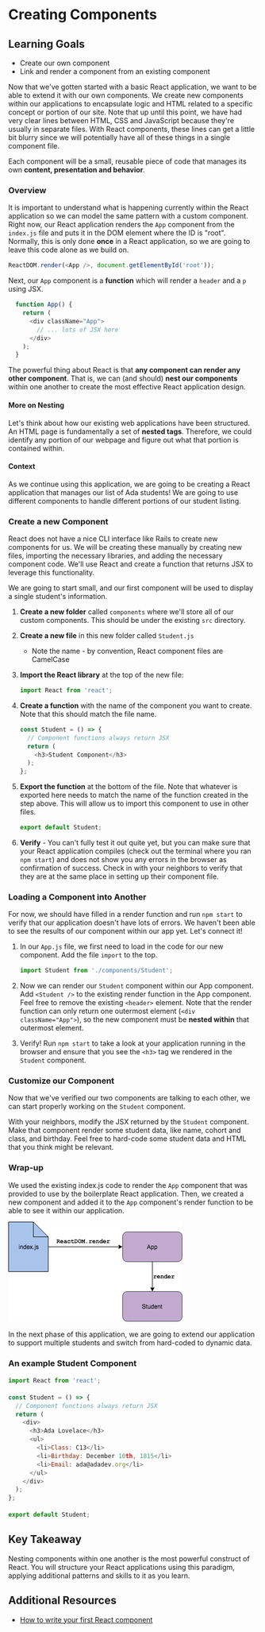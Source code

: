 # Creating Components

## Learning Goals

- Create our own component
- Link and render a component from an existing component

Now that we've gotten started with a basic React application, we want to be able to extend it with our own components. We create new components within our applications to encapsulate logic and HTML related to a specific concept or portion of our site. Note that up until this point, we have had very clear lines between HTML, CSS and JavaScript because they're usually in separate files. With React components, these lines can get a little bit blurry since we will potentially have all of these things in a single component file.

Each component will be a small, reusable piece of code that manages its own **content, presentation and behavior**.

### Overview

It is important to understand what is happening currently within the React application so we can model the same pattern with a custom component. Right now, our React application renders the `App` component from the `index.js` file and puts it in the DOM element where the ID is "root". Normally, this is only done **once** in a React application, so we are going to leave this code alone as we build on.

```javascript
ReactDOM.render(<App />, document.getElementById('root'));
```

Next, our `App` component is a **function** which will render a `header` and a `p` using JSX.

```javascript
  function App() {
    return (
      <div className="App">
        // ... lots of JSX here
      </div>
    );
  }
```

The powerful thing about React is that **any component can render any other component**. That is, we can (and should) **nest our components** within one another to create the most effective React application design.

#### More on Nesting

Let's think about how our existing web applications have been structured. An HTML page is fundamentally a set of **nested tags**. Therefore, we could identify any portion of our webpage and figure out what that portion is contained within.

#### Context

As we continue using this application, we are going to be creating a React application that manages our list of Ada students! We are going to use different components to handle different portions of our student listing.

### Create a new Component

React does not have a nice CLI interface like Rails to create new components for us. We will be creating these manually by creating new files, importing the necessary libraries, and adding the necessary component code. We'll use React and create a function that returns JSX to leverage this functionality.

We are going to start small, and our first component will be used to display a single student's information.

1. **Create a new folder** called `components` where we'll store all of our custom components. This should be under the existing `src` directory.

1. **Create a new file** in this new folder called `Student.js`
    - Note the name - by convention, React component files are CamelCase

1. **Import the React library** at the top of the new file:

    ```javascript
    import React from 'react';
    ```

1. **Create a function** with the name of the component you want to create. Note that this should match the file name.

    ```javascript
    const Student = () => {
      // Component functions always return JSX
      return (
        <h3>Student Component</h3>
      );
    };
    ```

1. **Export the function** at the bottom of the file. Note that whatever is exported here needs to match the name of the function created in the step above. This will allow us to import this component to use in other files.

    ```JavaScript
    export default Student;
    ```

1. **Verify** - You can't fully test it out quite yet, but you can make sure that your React application compiles (check out the terminal where you ran `npm start`) and does not show you any errors in the browser as confirmation of success. Check in with your neighbors to verify that they are at the same place in setting up their component file.

### Loading a Component into Another

For now, we should have filled in a render function and run `npm start` to verify that our application doesn't have lots of errors. We haven't been able to see the results of our component within our app yet. Let's connect it!

1. In our `App.js` file, we first need to load in the code for our new component. Add the file `import` to the top.

    ```JavaScript
    import Student from './components/Student';
    ```

1. Now we can render our `Student` component within our App component. Add `<Student />` to the existing render function in the App component. Feel free to remove the existing `<header>` element. Note that the render function can only return one outermost element (`<div className="App">`), so the new component must be **nested within** that outermost element.

1. Verify! Run `npm start` to take a look at your application running in the browser and ensure that you see the `<h3>` tag we rendered in the `Student` component.

### Customize our Component

Now that we've verified our two components are talking to each other, we can start properly working on the `Student` component.

With your neighbors, modify the JSX returned by the `Student` component. Make that component render some student data, like name, cohort and class, and birthday. Feel free to hard-code some student data and HTML that you think might be relevant.

### Wrap-up

We used the existing index.js code to render the `App` component that was provided to use by the boilerplate React application. Then, we created a new component and added it to the `App` component's render function to be able to see it within our application.

![basic component setup](images/basic-components.png)

In the next phase of this application, we are going to extend our application to support multiple students and switch from hard-coded to dynamic data.

### An example Student Component

```javascript
import React from 'react';

const Student = () => {
  // Component functions always return JSX
  return (
    <div>
      <h3>Ada Lovelace</h3>
      <ul>
        <li>Class: C13</li>
        <li>Birthday: December 10th, 1815</li>
        <li>Email: ada@adadev.org</li>
      </ul>
    </div>
  );
};

export default Student;
```

## Key Takeaway

Nesting components within one another is the most powerful construct of React. You will structure your React applications using this paradigm, applying additional patterns and skills to it as you learn.

## Additional Resources

- [How to write your first React component](https://medium.freecodecamp.org/how-to-write-your-first-react-js-component-d728d759cabc)
